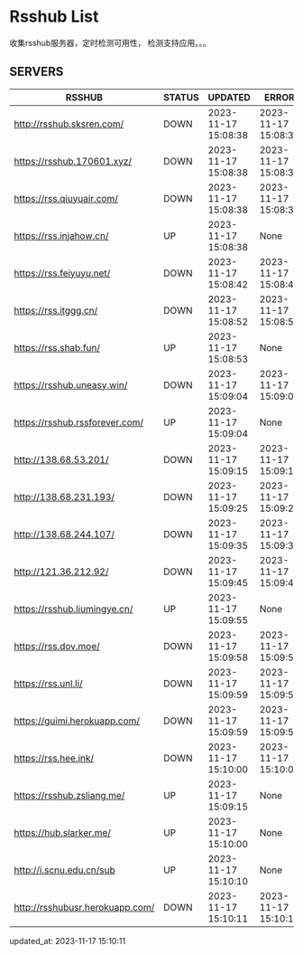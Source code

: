 # Rsshub List

收集rsshub服务器，定时检测可用性， 检测支持应用。。。


## SERVERS

|  RSSHUB   | STATUS  | UPDATED  | ERROR  | TWITTER |  
|  ----  | ----  | ----  | ----  | ---- |  
| http://rsshub.sksren.com/ | DOWN | 2023-11-17 15:08:38 | 2023-11-17 15:08:38 |  
| https://rsshub.170601.xyz/ | DOWN | 2023-11-17 15:08:38 | 2023-11-17 15:08:38 |  
| https://rss.qiuyuair.com/ | DOWN | 2023-11-17 15:08:38 | 2023-11-17 15:08:38 |  
| https://rss.injahow.cn/ | UP | 2023-11-17 15:08:38 | None ||  
| https://rss.feiyuyu.net/ | DOWN | 2023-11-17 15:08:42 | 2023-11-17 15:08:42 |  
| https://rss.itggg.cn/ | DOWN | 2023-11-17 15:08:52 | 2023-11-17 15:08:52 |  
| https://rss.shab.fun/ | UP | 2023-11-17 15:08:53 | None ||  
| https://rsshub.uneasy.win/ | DOWN | 2023-11-17 15:09:04 | 2023-11-17 15:09:04 |  
| https://rsshub.rssforever.com/ | UP | 2023-11-17 15:09:04 | None ||  
| http://138.68.53.201/ | DOWN | 2023-11-17 15:09:15 | 2023-11-17 15:09:15 |  
| http://138.68.231.193/ | DOWN | 2023-11-17 15:09:25 | 2023-11-17 15:09:25 |  
| http://138.68.244.107/ | DOWN | 2023-11-17 15:09:35 | 2023-11-17 15:09:35 |  
| http://121.36.212.92/ | DOWN | 2023-11-17 15:09:45 | 2023-11-17 15:09:45 |  
| https://rsshub.liumingye.cn/ | UP | 2023-11-17 15:09:55 | None ||  
| https://rss.dov.moe/ | DOWN | 2023-11-17 15:09:58 | 2023-11-17 15:09:58 |  
| https://rss.unl.li/ | DOWN | 2023-11-17 15:09:59 | 2023-11-17 15:09:59 |  
| https://guimi.herokuapp.com/ | DOWN | 2023-11-17 15:09:59 | 2023-11-17 15:09:59 |  
| https://rss.hee.ink/ | DOWN | 2023-11-17 15:10:00 | 2023-11-17 15:10:00 |  
| https://rsshub.zsliang.me/ | UP | 2023-11-17 15:09:15 | None |OK|  
| https://hub.slarker.me/ | UP | 2023-11-17 15:10:00 | None ||  
| http://i.scnu.edu.cn/sub | UP | 2023-11-17 15:10:10 | None ||  
| http://rsshubusr.herokuapp.com/ | DOWN | 2023-11-17 15:10:11 | 2023-11-17 15:10:11 |  
  

updated_at: 2023-11-17 15:10:11  
